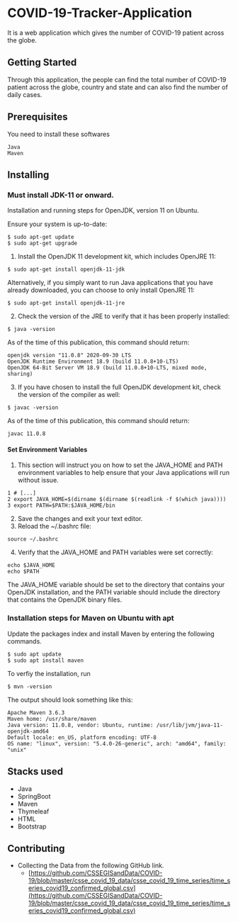 # COVID-19-Tracker-Application

It is a web application which gives the number of COVID-19 patient across the globe.

## Getting Started


Through this application, the people can find the total number of COVID-19 patient across the globe, country and state and can also find the number of daily cases.


## Prerequisites

You need to install these softwares

```
Java
Maven
```


## Installing

### Must install JDK-11 or onward.

Installation and running steps for OpenJDK, version 11 on Ubuntu.

Ensure your system is up-to-date:

```
$ sudo apt-get update
$ sudo apt-get upgrade
```
1. Install the OpenJDK 11 development kit, which includes OpenJRE 11:

```
$ sudo apt-get install openjdk-11-jdk
```
Alternatively, if you simply want to run Java applications that you have already downloaded, you can choose to only install OpenJRE 11:

```
$ sudo apt-get install openjdk-11-jre
```
2. Check the version of the JRE to verify that it has been properly installed:

```
$ java -version
```
As of the time of this publication, this command should return:

```
openjdk version "11.0.8" 2020-09-30 LTS
OpenJDK Runtime Environment 18.9 (build 11.0.8+10-LTS)
OpenJDK 64-Bit Server VM 18.9 (build 11.0.8+10-LTS, mixed mode, sharing)
```
3. If you have chosen to install the full OpenJDK development kit, check the version of the compiler as well:

```
$ javac -version
```
As of the time of this publication, this command should return:

```
javac 11.0.8
```
#### Set Environment Variables

1. This section will instruct you on how to set the JAVA_HOME and PATH environment variables to help ensure that your Java applications will run without issue.

```
1 # [...]
2 export JAVA_HOME=$(dirname $(dirname $(readlink -f $(which java))))
3 export PATH=$PATH:$JAVA_HOME/bin
```

2. Save the changes and exit your text editor.
3. Reload the ~/.bashrc file:

  ```
  source ~/.bashrc
  ```
4. Verify that the JAVA_HOME and PATH variables were set correctly:

```
echo $JAVA_HOME
echo $PATH
```
 The JAVA_HOME variable should be set to the directory that contains your OpenJDK installation, and the PATH variable should include the directory that contains the OpenJDK binary files.


### Installation steps for Maven on Ubuntu with apt 

Update the packages index and install Maven by entering the following commands.

```
$ sudo apt update
$ sudo apt install maven
```
To verfiy the installation, run 

```
$ mvn -version
```
The output should look something like this:

```
Apache Maven 3.6.3
Maven home: /usr/share/maven
Java version: 11.0.8, vendor: Ubuntu, runtime: /usr/lib/jvm/java-11-openjdk-amd64
Default locale: en_US, platform encoding: UTF-8
OS name: "linux", version: "5.4.0-26-generic", arch: "amd64", family: "unix"
```

## Stacks used

- Java
- SpringBoot
- Maven
- Thymeleaf
- HTML
- Bootstrap

## Contributing

- Collecting the Data from the following GitHub link.
  - [https://github.com/CSSEGISandData/COVID-19/blob/master/csse_covid_19_data/csse_covid_19_time_series/time_series_covid19_confirmed_global.csv](https://github.com/CSSEGISandData/COVID-19/blob/master/csse_covid_19_data/csse_covid_19_time_series/time_series_covid19_confirmed_global.csv)




